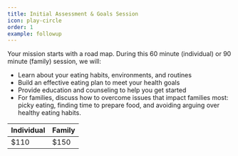 ```yaml
---
title: Initial Assessment & Goals Session
icon: play-circle
order: 1
example: followup
---
```


Your mission starts with a road map. During this 60 minute (individual) or 90 minute (family) session, we will:

* Learn about your eating habits, environments, and routines
* Build an effective eating plan to meet your health goals
* Provide education and counseling to help you get started
* For families, discuss how to overcome issues that impact families most: picky eating, finding time to prepare food, and avoiding arguing over healthy eating habits.

| Individual | Family |
|---|---|
| $110 | $150 |
